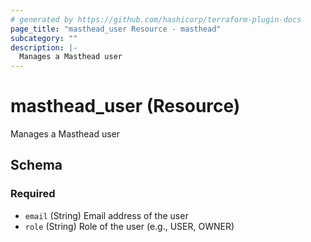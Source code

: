 ```yaml
---
# generated by https://github.com/hashicorp/terraform-plugin-docs
page_title: "masthead_user Resource - masthead"
subcategory: ""
description: |-
  Manages a Masthead user
---
```


# masthead_user (Resource)

Manages a Masthead user



<!-- schema generated by tfplugindocs -->
## Schema

### Required

- `email` (String) Email address of the user
- `role` (String) Role of the user (e.g., USER, OWNER)
